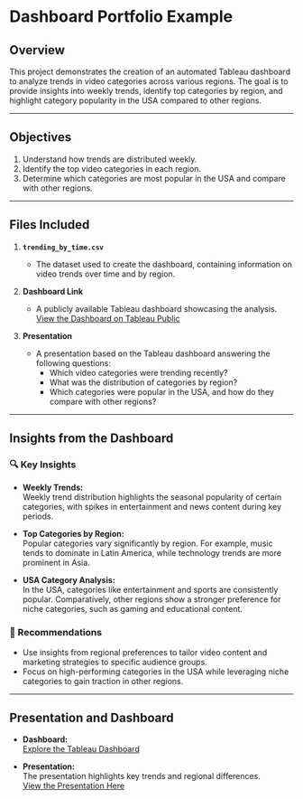 # Dashboard Portfolio Example

## Overview
This project demonstrates the creation of an automated Tableau dashboard to analyze trends in video categories across various regions. The goal is to provide insights into weekly trends, identify top categories by region, and highlight category popularity in the USA compared to other regions.

---

## Objectives
1. Understand how trends are distributed weekly.
2. Identify the top video categories in each region.
3. Determine which categories are most popular in the USA and compare with other regions.

---

## Files Included
1. **`trending_by_time.csv`**  
   - The dataset used to create the dashboard, containing information on video trends over time and by region.

2. **Dashboard Link**  
   - A publicly available Tableau dashboard showcasing the analysis.  
   [View the Dashboard on Tableau Public](#)

3. **Presentation**  
   - A presentation based on the Tableau dashboard answering the following questions:  
     - Which video categories were trending recently?  
     - What was the distribution of categories by region?  
     - Which categories were popular in the USA, and how do they compare with other regions?

---

## Insights from the Dashboard

### 🔍 Key Insights
- **Weekly Trends:**  
  Weekly trend distribution highlights the seasonal popularity of certain categories, with spikes in entertainment and news content during key periods.

- **Top Categories by Region:**  
  Popular categories vary significantly by region. For example, music tends to dominate in Latin America, while technology trends are more prominent in Asia.

- **USA Category Analysis:**  
  In the USA, categories like entertainment and sports are consistently popular. Comparatively, other regions show a stronger preference for niche categories, such as gaming and educational content.

### 🎯 Recommendations
- Use insights from regional preferences to tailor video content and marketing strategies to specific audience groups.
- Focus on high-performing categories in the USA while leveraging niche categories to gain traction in other regions.

---

## Presentation and Dashboard
- **Dashboard:**  
  [Explore the Tableau Dashboard](#)

- **Presentation:**  
  The presentation highlights key trends and regional differences.  
  [View the Presentation Here](#)
